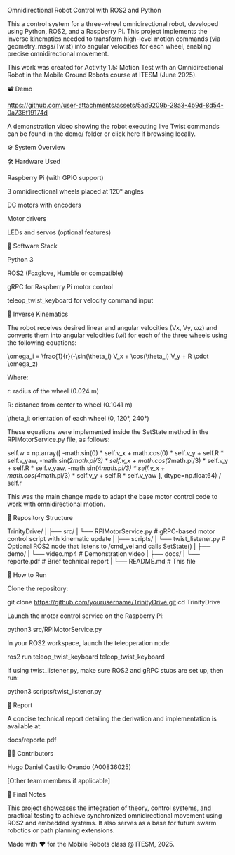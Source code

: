 Omnidirectional Robot Control with ROS2 and Python

This a control system for a three-wheel omnidirectional robot, developed using Python, ROS2, and a Raspberry Pi. This project implements the inverse kinematics needed to transform high-level motion commands (via geometry_msgs/Twist) into angular velocities for each wheel, enabling precise omnidirectional movement.

This work was created for Activity 1.5: Motion Test with an Omnidirectional Robot in the Mobile Ground Robots course at ITESM (June 2025).

📽️ Demo


https://github.com/user-attachments/assets/5ad9209b-28a3-4b9d-8d54-0a736f19174d


A demonstration video showing the robot executing live Twist commands can be found in the demo/ folder or click here if browsing locally.

⚙️ System Overview

🛠 Hardware Used

Raspberry Pi (with GPIO support)

3 omnidirectional wheels placed at 120° angles

DC motors with encoders

Motor drivers

LEDs and servos (optional features)

🧠 Software Stack

Python 3

ROS2 (Foxglove, Humble or compatible)

gRPC for Raspberry Pi motor control

teleop_twist_keyboard for velocity command input

📐 Inverse Kinematics

The robot receives desired linear and angular velocities (Vx, Vy, ωz) and converts them into angular velocities (ωi) for each of the three wheels using the following equations:

\omega_i = \frac{1}{r}(-\sin(\theta_i) V_x + \cos(\theta_i) V_y + R \cdot \omega_z)

Where:

r: radius of the wheel (0.024 m)

R: distance from center to wheel (0.1041 m)

\theta_i: orientation of each wheel (0, 120°, 240°)

These equations were implemented inside the SetState method in the RPIMotorService.py file, as follows:

self.w = np.array([
    -math.sin(0) * self.v_x + math.cos(0) * self.v_y + self.R * self.v_yaw,
    -math.sin(2*math.pi/3) * self.v_x + math.cos(2*math.pi/3) * self.v_y + self.R * self.v_yaw,
    -math.sin(4*math.pi/3) * self.v_x + math.cos(4*math.pi/3) * self.v_y + self.R * self.v_yaw
], dtype=np.float64) / self.r

This was the main change made to adapt the base motor control code to work with omnidirectional motion.

🧪 Repository Structure

TrinityDrive/
|
├── src/
|   └── RPIMotorService.py         # gRPC-based motor control script with kinematic update
|
├── scripts/
|   └── twist_listener.py          # Optional ROS2 node that listens to /cmd_vel and calls SetState()
|
├── demo/
|   └── video.mp4                  # Demonstration video
|
├── docs/
|   └── reporte.pdf                # Brief technical report
|
└── README.md                      # This file

🚀 How to Run

Clone the repository:

git clone https://github.com/yourusername/TrinityDrive.git
cd TrinityDrive

Launch the motor control service on the Raspberry Pi:

python3 src/RPIMotorService.py

In your ROS2 workspace, launch the teleoperation node:

ros2 run teleop_twist_keyboard teleop_twist_keyboard

If using twist_listener.py, make sure ROS2 and gRPC stubs are set up, then run:

python3 scripts/twist_listener.py

📄 Report

A concise technical report detailing the derivation and implementation is available at:

docs/reporte.pdf

👨‍💻 Contributors

Hugo Daniel Castillo Ovando (A00836025)

[Other team members if applicable]

🏁 Final Notes

This project showcases the integration of theory, control systems, and practical testing to achieve synchronized omnidirectional movement using ROS2 and embedded systems. It also serves as a base for future swarm robotics or path planning extensions.

Made with ❤️ for the Mobile Robots class @ ITESM, 2025.

